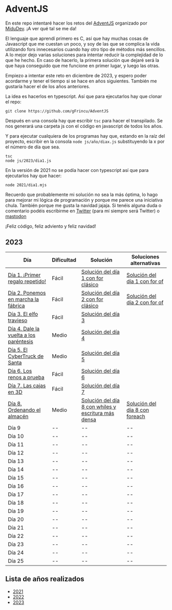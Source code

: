# AdventJS

En este repo intentaré hacer los retos del [AdventJS](https://adventjs.dev/es) organizado por [MiduDev](https://midu.dev/). ¡A ver qué tal se me da!

El lenguaje que aprendí primero es C, así que hay muchas cosas de Javascript que me cuestan un poco, y soy de las que se complica la vida utilizando fors innecesarios cuando hay otro tipo de métodos más sencillos. A lo mejor dejo varias soluciones para intentar reducir la complejidad de lo que he hecho. En caso de hacerlo, la primera solución que dejaré será la que haya conseguido que me funcione en primer lugar, y luego las otras.

Empiezo a intentar este reto en diciembre de 2023, y espero poder acordarme y tener el tiempo si se hace en años siguientes. También me gustaría hacer el de los años anteriores.

La idea es hacerlos en typescript. Así que para ejecutarlos hay que clonar el repo:  

```shell
git clone https://github.com/gFrincu/AdventJS
```

Después en una consola hay que escribir `tsc` para hacer el transpilado. Se nos generará una carpeta js con el código en javascript de todos los años.

Y para ejecutar cualquiera de los programas hay que, estando en la raíz del proyecto,  escribir en la consola `node js/año/diax.js` substituyendo la x por el número de día que sea.

```shell
tsc
node js/2023/dia1.js
```

En la versión de 2021 no se podía hacer con typescript así que para ejecutarlos hay que hacer:

```shell
node 2021/dia1.mjs
```

Recuerdo que probablemente mi solución no sea la más óptima, lo hago para mejorar mi lógica de programación y porque me parece una iniciativa chula. También porque me gusta la navidad jajaja. Si tenéis alguna duda o comentario podéis escribirme en [Twitter](https://twitter.com/georgiana_fh) (para mí siempre será Twitter) o [mastodon](https://mastodon.cat/@georgiana_fh)

¡Feliz código, feliz adviento y feliz navidad!

## 2023

| Día | Dificultad | Solución |Soluciones alternativas|
| -- | -- | -- |--|
| [Día 1. ¡Primer regalo repetido!](2023/dia1.md) | Fácil | [Solución del día 1 con for clásico](2023/dia1.ts) |[Solución del día 1 con for of](2023/dia1v2.ts)|
| [Día 2. Ponemos en marcha la fábrica](2023/dia2.md)  | Fácil | [Solución del día 2 con for clásico](2023/dia2.ts)  |[Solución del día 2 con for of](2023/dia2.ts)|
| [Día 3. El elfo travieso](2023/dia3.md)   | Fácil | [Solución del día 3](2023/dia3.ts)  ||
| [Día 4. Dale la vuelta a los paréntesis](2023/dia4.md)   | Medio | [Solución del día 4](2023/dia4.ts)  ||
| [Día 5. El CyberTruck de Santa](2023/dia5.md)   | Medio | [Solución del día 5](2023/dia5.ts)  ||
| [Día 6. Los renos a prueba](2023/dia6.md)   | Fácil | [Solución del día 6](2023/dia6.ts)  ||
| [Día 7. Las cajas en 3D](2023/dia7.md)   | Fácil | [Solución del día 7](2023/dia7.ts)  ||
| [Día 8. Ordenando el almacén](2023/dia8.md)  | Medio | [Solución del día 8 con whiles y escritura más densa](2023/dia8.ts)  |[Solución del día 8 con foreach](2023/dia8v2.ts)|
| Día 9 | -- | -- |--|
| Día 10 | -- | -- |--|
| Día 11 | -- | -- |--|
| Día 12 | -- | -- |--|
| Día 13 | -- | -- |--|
| Día 14 | -- | -- |--|
| Día 15 | -- | -- |--|
| Día 16 | -- | -- |--|
| Día 17 | -- | -- |--|
| Día 18 | -- | -- |--|
| Día 19 | -- | -- |--|
| Día 20 | -- | -- |--|
| Día 21 | -- | -- |--|
| Día 22 | -- | -- |--|
| Día 23 | -- | -- |--|
| Día 24 | -- | -- |--|
| Día 25 | -- | -- |--|

## Lista de años realizados

- [2021](./2021.md)
- [2022](./2022.md)
- [2023](./2023.md)

